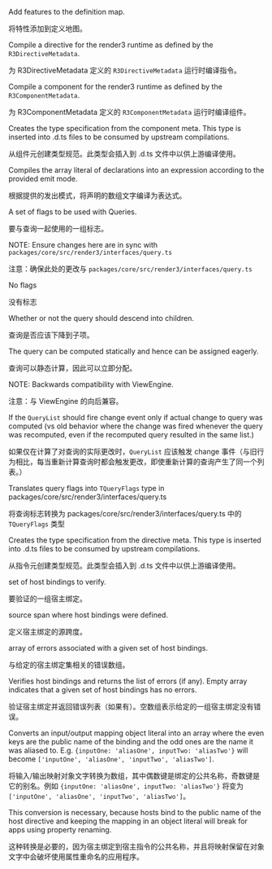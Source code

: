 Add features to the definition map.

将特性添加到定义地图。

Compile a directive for the render3 runtime as defined by the `R3DirectiveMetadata`.

为 R3DirectiveMetadata 定义的 `R3DirectiveMetadata` 运行时编译指令。

Compile a component for the render3 runtime as defined by the `R3ComponentMetadata`.

为 R3ComponentMetadata 定义的 `R3ComponentMetadata` 运行时编译组件。

Creates the type specification from the component meta. This type is inserted into .d.ts files
to be consumed by upstream compilations.

从组件元创建类型规范。此类型会插入到 .d.ts 文件中以供上游编译使用。

Compiles the array literal of declarations into an expression according to the provided emit
mode.

根据提供的发出模式，将声明的数组文字编译为表达式。

A set of flags to be used with Queries.

要与查询一起使用的一组标志。

NOTE: Ensure changes here are in sync with `packages/core/src/render3/interfaces/query.ts`

注意：确保此处的更改与 `packages/core/src/render3/interfaces/query.ts`

No flags

没有标志

Whether or not the query should descend into children.

查询是否应该下降到子项。

The query can be computed statically and hence can be assigned eagerly.

查询可以静态计算，因此可以立即分配。

NOTE: Backwards compatibility with ViewEngine.

注意：与 ViewEngine 的向后兼容。

If the `QueryList` should fire change event only if actual change to query was computed \(vs old
behavior where the change was fired whenever the query was recomputed, even if the recomputed
query resulted in the same list.\)

如果仅在计算了对查询的实际更改时，`QueryList` 应该触发 change
事件（与旧行为相比，每当重新计算查询时都会触发更改，即使重新计算的查询产生了同一个列表。）

Translates query flags into `TQueryFlags` type in packages/core/src/render3/interfaces/query.ts

将查询标志转换为 packages/core/src/render3/interfaces/query.ts 中的 `TQueryFlags` 类型

Creates the type specification from the directive meta. This type is inserted into .d.ts files
to be consumed by upstream compilations.

从指令元创建类型规范。此类型会插入到 .d.ts 文件中以供上游编译使用。

set of host bindings to verify.

要验证的一组宿主绑定。

source span where host bindings were defined.

定义宿主绑定的源跨度。

array of errors associated with a given set of host bindings.

与给定的宿主绑定集相关的错误数组。

Verifies host bindings and returns the list of errors \(if any\). Empty array indicates that a
given set of host bindings has no errors.

验证宿主绑定并返回错误列表（如果有）。空数组表示给定的一组宿主绑定没有错误。

Converts an input/output mapping object literal into an array where the even keys are the
public name of the binding and the odd ones are the name it was aliased to. E.g.
`{inputOne: 'aliasOne', inputTwo: 'aliasTwo'}` will become
`['inputOne', 'aliasOne', 'inputTwo', 'aliasTwo']`.

将输入/输出映射对象文字转换为数组，其中偶数键是绑定的公共名称，奇数键是它的别名。例如 `{inputOne: 'aliasOne', inputTwo: 'aliasTwo'}` 将变为 `['inputOne', 'aliasOne', 'inputTwo', 'aliasTwo']`。

This conversion is necessary, because hosts bind to the public name of the host directive and
keeping the mapping in an object literal will break for apps using property renaming.

这种转换是必要的，因为宿主绑定到宿主指令的公共名称，并且将映射保留在对象文字中会破坏使用属性重命名的应用程序。